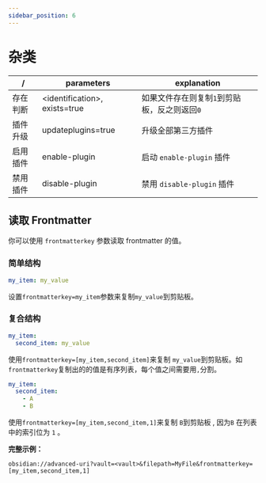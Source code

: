 ```yaml
---
sidebar_position: 6
---
```


# 杂类

| /        | parameters                     | explanation                                  |
| -------- | ------------------------------ | -------------------------------------------- |
| 存在判断 | <identification\>, exists=true | 如果文件存在则复制`1`到剪贴板，反之则返回`0` |
| 插件升级 | updateplugins=true             | 升级全部第三方插件                           |
| 启用插件 | enable-plugin                  | 启动 `enable-plugin` 插件                    |
| 禁用插件 | disable-plugin                 | 禁用 `disable-plugin` 插件                   |

## 读取 Frontmatter

你可以使用 `frontmatterkey` 参数读取 frontmatter 的值。

### 简单结构

```yaml
my_item: my_value
```

设置`frontmatterkey=my_item`参数来复制`my_value`到剪贴板。

### 复合结构

```yaml
my_item:
  second_item: my_value
```

使用`frontmatterkey=[my_item,second_item]`来复制 `my_value`到剪贴板。如`frontmatterkey`复制出的的值是有序列表，每个值之间需要用`,`分割。

```yaml
my_item:
  second_item:
    - A
    - B
```

使用`frontmatterkey=[my_item,second_item,1]`来复制 `B`到剪贴板 , 因为`B` 在列表中的索引位为 `1` 。

**完整示例：**

```
obsidian://advanced-uri?vault=<vault>&filepath=MyFile&frontmatterkey=[my_item,second_item,1]
```

